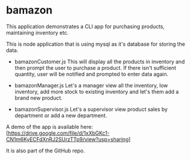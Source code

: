 # bamazon

This application demonstrates a CLI app for purchasing products, maintaining inventory etc.

This is node application that is using mysql as it's database for storing the data.

* bamazonCustomer.js 
This will display all the products in inventory and then prompt the user to purchase a product. If there isn't sufficient quantity, user will be notified and prompted to enter data again.

* bamazonManager.js
Let's a manager view all the inventory, low inventory, add more stock to existing inventory and let's them add a brand new product.

* bamazonSupervisor.js
Let's a supervisor view product sales by department or add a new department.

A demo of the app is available here: [https://drive.google.com/file/d/1xXbGKc1-CN1m6KyECFdXnRJ2SUrzTTp9/view?usp=sharing]

It is also part of the GitHub repo.